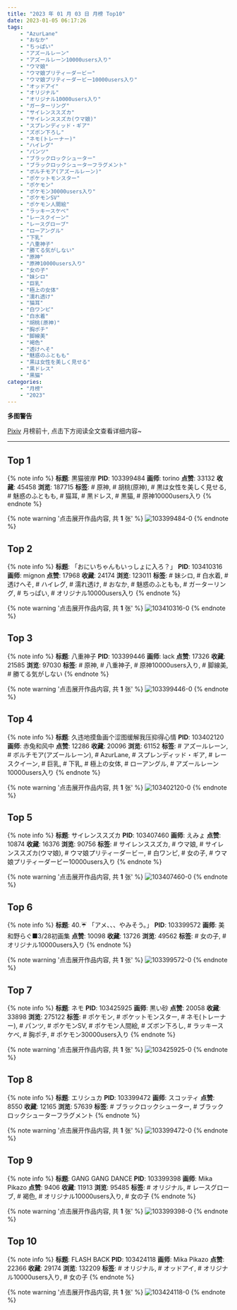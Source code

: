 ```yaml
---
title: "2023 年 01 月 03 日 月榜 Top10"
date: 2023-01-05 06:17:26
tags:
    - "AzurLane"
    - "おなか"
    - "ちっぱい"
    - "アズールレーン"
    - "アズールレーン10000users入り"
    - "ウマ娘"
    - "ウマ娘プリティーダービー"
    - "ウマ娘プリティーダービー10000users入り"
    - "オッドアイ"
    - "オリジナル"
    - "オリジナル10000users入り"
    - "ガーターリング"
    - "サイレンススズカ"
    - "サイレンススズカ(ウマ娘)"
    - "スプレンディッド・ギア"
    - "ズボン下ろし"
    - "ネモ(トレーナー)"
    - "ハイレグ"
    - "パンツ"
    - "ブラックロックシューター"
    - "ブラックロックシューターフラグメント"
    - "ボルチモア(アズールレーン)"
    - "ポケットモンスター"
    - "ポケモン"
    - "ポケモン30000users入り"
    - "ポケモンSV"
    - "ポケモン人間絵"
    - "ラッキースケベ"
    - "レースクイーン"
    - "レースグローブ"
    - "ローアングル"
    - "下乳"
    - "八重神子"
    - "勝てる気がしない"
    - "原神"
    - "原神10000users入り"
    - "女の子"
    - "妹シロ"
    - "巨乳"
    - "極上の女体"
    - "濡れ透け"
    - "猫耳"
    - "白ワンピ"
    - "白水着"
    - "胡桃(原神)"
    - "胸ポチ"
    - "脚線美"
    - "褐色"
    - "透けへそ"
    - "魅惑のふともも"
    - "黒は女性を美しく見せる"
    - "黒ドレス"
    - "黒猫"
categories:
    - "月榜"
    - "2023"
---
```


<i class="fa fa-triangle-exclamation"></i>**多图警告**<i class="fa fa-triangle-exclamation"></i>

[Pixiv](https://www.pixiv.net/) 月榜前十, 点击下方阅读全文查看详细内容~

<!-- more -->

---

## Top 1

{% note info %}
**标题**: 黒猫彼岸
**PID**: 103399484 **画师**: torino
**点赞**: 33132 **收藏**: 45458 **浏览**: 187715
**标签**: # 原神, # 胡桃(原神), # 黒は女性を美しく見せる, # 魅惑のふともも, # 猫耳, # 黒ドレス, # 黒猫, # 原神10000users入り
{% endnote %}

{% note warning '点击展开作品内容, 共 **1** 张' %}
![103399484-0](https://i.pixiv.re/img-original/img/2022/12/07/00/00/12/103399484_p0.jpg)
{% endnote %}

## Top 2

{% note info %}
**标题**: 「おにいちゃんもいっしょに入ろ？」
**PID**: 103410316 **画师**: mignon
**点赞**: 17968 **收藏**: 24174 **浏览**: 123011
**标签**: # 妹シロ, # 白水着, # 透けへそ, # ハイレグ, # 濡れ透け, # おなか, # 魅惑のふともも, # ガーターリング, # ちっぱい, # オリジナル10000users入り
{% endnote %}

{% note warning '点击展开作品内容, 共 **1** 张' %}
![103410316-0](https://i.pixiv.re/img-original/img/2022/12/07/13/07/16/103410316_p0.jpg)
{% endnote %}

## Top 3

{% note info %}
**标题**: 八重神子
**PID**: 103399446 **画师**: lack
**点赞**: 17326 **收藏**: 21585 **浏览**: 97030
**标签**: # 原神, # 八重神子, # 原神10000users入り, # 脚線美, # 勝てる気がしない
{% endnote %}

{% note warning '点击展开作品内容, 共 **1** 张' %}
![103399446-0](https://i.pixiv.re/img-original/img/2022/12/07/00/00/07/103399446_p0.png)
{% endnote %}

## Top 4

{% note info %}
**标题**: 久违地摸鱼画个涩图缓解我压抑得心情
**PID**: 103402120 **画师**: 赤兔和风中
**点赞**: 12286 **收藏**: 20096 **浏览**: 61152
**标签**: # アズールレーン, # ボルチモア(アズールレーン), # AzurLane, # スプレンディッド・ギア, # レースクイーン, # 巨乳, # 下乳, # 極上の女体, # ローアングル, # アズールレーン10000users入り
{% endnote %}

{% note warning '点击展开作品内容, 共 **1** 张' %}
![103402120-0](https://i.pixiv.re/img-original/img/2022/12/07/01/26/43/103402120_p0.jpg)
{% endnote %}

## Top 5

{% note info %}
**标题**: サイレンススズカ
**PID**: 103407460 **画师**: えみょ
**点赞**: 10874 **收藏**: 16376 **浏览**: 90756
**标签**: # サイレンススズカ, # ウマ娘, # サイレンススズカ(ウマ娘), # ウマ娘プリティーダービー, # 白ワンピ, # 女の子, # ウマ娘プリティーダービー10000users入り
{% endnote %}

{% note warning '点击展开作品内容, 共 **1** 张' %}
![103407460-0](https://i.pixiv.re/img-original/img/2022/12/07/09/25/28/103407460_p0.jpg)
{% endnote %}

## Top 6

{% note info %}
**标题**: 40.☔️ 「アメ、、、やみそう。」
**PID**: 103399572 **画师**: 美和野らぐ■3/28初画集
**点赞**: 10098 **收藏**: 13726 **浏览**: 49562
**标签**: # 女の子, # オリジナル10000users入り
{% endnote %}

{% note warning '点击展开作品内容, 共 **1** 张' %}
![103399572-0](https://i.pixiv.re/img-original/img/2022/12/07/00/00/25/103399572_p0.png)
{% endnote %}

## Top 7

{% note info %}
**标题**: ネモ
**PID**: 103425925 **画师**: 黒い砂
**点赞**: 20058 **收藏**: 33898 **浏览**: 275122
**标签**: # ポケモン, # ポケットモンスター, # ネモ(トレーナー), # パンツ, # ポケモンSV, # ポケモン人間絵, # ズボン下ろし, # ラッキースケベ, # 胸ポチ, # ポケモン30000users入り
{% endnote %}

{% note warning '点击展开作品内容, 共 **1** 张' %}
![103425925-0](https://i.pixiv.re/img-original/img/2022/12/08/00/58/02/103425925_p0.png)
{% endnote %}

## Top 8

{% note info %}
**标题**: エリシュカ
**PID**: 103399472 **画师**: スコッティ
**点赞**: 8550 **收藏**: 12165 **浏览**: 57639
**标签**: # ブラックロックシューター, # ブラックロックシューターフラグメント
{% endnote %}

{% note warning '点击展开作品内容, 共 **1** 张' %}
![103399472-0](https://i.pixiv.re/img-original/img/2022/12/07/00/00/10/103399472_p0.jpg)
{% endnote %}

## Top 9

{% note info %}
**标题**: GANG GANG DANCE
**PID**: 103399398 **画师**: Mika Pikazo
**点赞**: 9406 **收藏**: 11913 **浏览**: 95485
**标签**: # オリジナル, # レースグローブ, # 褐色, # オリジナル10000users入り, # 女の子
{% endnote %}

{% note warning '点击展开作品内容, 共 **1** 张' %}
![103399398-0](https://i.pixiv.re/img-original/img/2022/12/07/00/00/01/103399398_p0.png)
{% endnote %}

## Top 10

{% note info %}
**标题**: FLASH BACK
**PID**: 103424118 **画师**: Mika Pikazo
**点赞**: 22366 **收藏**: 29174 **浏览**: 132209
**标签**: # オリジナル, # オッドアイ, # オリジナル10000users入り, # 女の子
{% endnote %}

{% note warning '点击展开作品内容, 共 **1** 张' %}
![103424118-0](https://i.pixiv.re/img-original/img/2022/12/08/00/00/03/103424118_p0.png)
{% endnote %}
